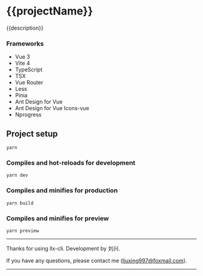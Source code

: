 # {{projectName}}

{{description}}

### Frameworks

- Vue 3
- Vite 4
- TypeScript
- TSX
- Vue Router
- Less
- Pinia
- Ant Design for Vue
- Ant Design for Vue Icons-vue
- Nprogress

## Project setup
```
yarn
```

### Compiles and hot-reloads for development
```
yarn dev
```

### Compiles and minifies for production
```
yarn build
```

### Compiles and minifies for preview
```
yarn preview
```

---
Thanks for using llx-cli. Development by 刘兴.

If you have any questions, please contact me (liuxing997@foxmail.com).

---
